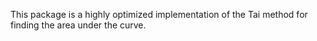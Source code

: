 This package is a highly optimized implementation of the Tai method for finding the area under the curve.
